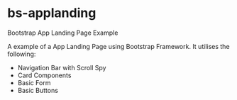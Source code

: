 # bs-applanding
Bootstrap App Landing Page Example

A example of a App Landing Page using Bootstrap Framework. It utilises the following:
- Navigation Bar with Scroll Spy
- Card Components
- Basic Form 
- Basic Buttons
